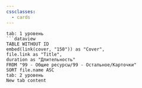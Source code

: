 ```yaml
---
cssclasses:
  - cards
---
```

```tabs
tab: 1 уровень
```dataview
TABLE WITHOUT ID 
embed(link(cover, "150")) as "Cover",
file.link as "Title",
duration as "Длительность"
FROM "99 - Общие ресурсы/99 - Остальное/Карточки"
SORT file.name ASC
tab: 2 уровень
New tab content
```

